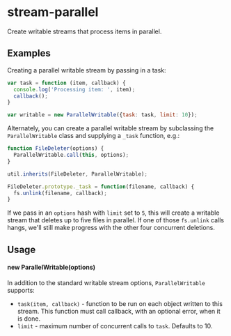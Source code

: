 stream-parallel
=========

Create writable streams that process items in parallel.

## Examples

Creating a parallel writable stream by passing in a task:
```javascript
var task = function (item, callback) {
  console.log('Processing item: ', item);
  callback();
}

var writable = new ParallelWritable({task: task, limit: 10});
```

Alternately, you can create a parallel writable stream by subclassing the `ParallelWritable` class and supplying a `_task`
function, e.g.:
```javascript
function FileDeleter(options) {
  ParallelWritable.call(this, options);
}

util.inherits(FileDeleter, ParallelWritable);

FileDeleter.prototype._task = function(filename, callback) {
  fs.unlink(filename, callback);
}
```

If we pass in an `options` hash with `limit` set to `5`, this will create a writable stream that deletes up to five files in parallel. If one of those `fs.unlink` calls hangs, we'll still make progress with the other four concurrent deletions.

## Usage

#### new ParallelWritable(options)

In addition to the standard writable stream options, `ParallelWritable` supports:
* `task(item, callback)` - function to be run on each object written to this stream. This function must call callback, with an optional error, when it is done.
* `limit` - maximum number of concurrent calls to `task`. Defaults to 10.
